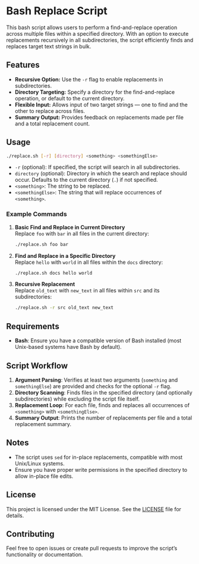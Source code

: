
# Bash Replace Script

This bash script allows users to perform a find-and-replace operation across multiple files within a specified directory. With an option to execute replacements recursively in all subdirectories, the script efficiently finds and replaces target text strings in bulk.

## Features

- **Recursive Option:** Use the `-r` flag to enable replacements in subdirectories.
- **Directory Targeting:** Specify a directory for the find-and-replace operation, or default to the current directory.
- **Flexible Input:** Allows input of two target strings — one to find and the other to replace across files.
- **Summary Output:** Provides feedback on replacements made per file and a total replacement count.

## Usage

```bash
./replace.sh [-r] [directory] <something> <somethingElse>
```

- `-r` (optional): If specified, the script will search in all subdirectories.
- `directory` (optional): Directory in which the search and replace should occur. Defaults to the current directory (`.`) if not specified.
- `<something>`: The string to be replaced.
- `<somethingElse>`: The string that will replace occurrences of `<something>`.

### Example Commands

1. **Basic Find and Replace in Current Directory**  
   Replace `foo` with `bar` in all files in the current directory:
   ```bash
   ./replace.sh foo bar
   ```

2. **Find and Replace in a Specific Directory**  
   Replace `hello` with `world` in all files within the `docs` directory:
   ```bash
   ./replace.sh docs hello world
   ```

3. **Recursive Replacement**  
   Replace `old_text` with `new_text` in all files within `src` and its subdirectories:
   ```bash
   ./replace.sh -r src old_text new_text
   ```

## Requirements

- **Bash**: Ensure you have a compatible version of Bash installed (most Unix-based systems have Bash by default).

## Script Workflow

1. **Argument Parsing**: Verifies at least two arguments (`something` and `somethingElse`) are provided and checks for the optional `-r` flag.
2. **Directory Scanning**: Finds files in the specified directory (and optionally subdirectories) while excluding the script file itself.
3. **Replacement Loop**: For each file, finds and replaces all occurrences of `<something>` with `<somethingElse>`.
4. **Summary Output**: Prints the number of replacements per file and a total replacement summary.

## Notes

- The script uses `sed` for in-place replacements, compatible with most Unix/Linux systems.
- Ensure you have proper write permissions in the specified directory to allow in-place file edits.

## License

This project is licensed under the MIT License. See the [LICENSE](LICENSE) file for details.

## Contributing

Feel free to open issues or create pull requests to improve the script’s functionality or documentation.
